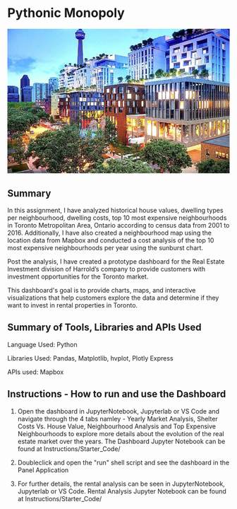# Pythonic Monopoly

![Toronto at night](Instructions/Images/real-estate-in-toronto.jpg)

## Summary

In this assignment, I have analyzed historical house values, dwelling types per neighbourhood, dwelling costs, top 10 most expensive neighbourhoods in Toronto Metropolitan Area, Ontario according to census data from 2001 to 2016. Additionally, I have also created a neighbourhood map using the location data from Mapbox and conducted a cost analysis of the top 10 most expensive neighbourhoods per year using the sunburst chart.

Post the analysis, I have created a prototype dashboard for the Real Estate Investment division of Harrold’s company to provide customers with investment opportunities for the Toronto market. 

This dashboard's goal is to provide charts, maps, and interactive visualizations that help customers explore the data and determine if they want to invest in rental properties in Toronto.

## Summary of Tools, Libraries and APIs Used

Language Used: Python

Libraries Used: Pandas, Matplotlib, hvplot, Plotly Express

APIs used: Mapbox


## Instructions - How to run and use the Dashboard

1. Open the dashboard in JupyterNotebook, Jupyterlab or VS Code and navigate through the 4 tabs namley - Yearly Market Analysis, Shelter Costs Vs. House Value, Neighbourhood Analysis and Top Expensive Neighbourhoods to explore more details about the evolution of the real estate market over the years. The Dashboard Jupyter Notebook can be found at Instructions/Starter_Code/

2. Doubleclick and open the "run" shell script and see the dashboard in the Panel Application

3. For further details, the rental analysis can be seen in JupyterNotebook, Jupyterlab or VS Code. Rental Analysis Jupyter Notebook can be found at Instructions/Starter_Code/
